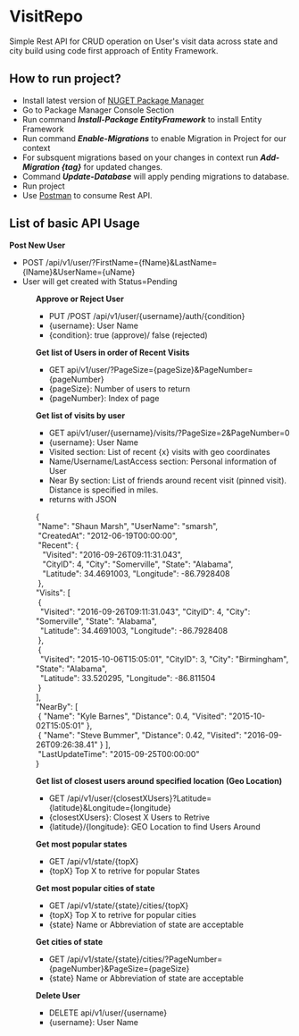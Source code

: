# VisitRepo

Simple Rest API for CRUD operation on User's visit data across state and city build using code first approach of Entity Framework. 

<h2>How to run project?</h2>
<ul>
  <li>Install latest version of <a href="https://visualstudiogallery.msdn.microsoft.com/27077b70-9dad-4c64-adcf-c7cf6bc9970c">NUGET Package Manager</a></li>
  <li>Go to Package Manager Console Section</li>
  <li>Run command <b><i>Install-Package EntityFramework</i></b> to install Entity Framework</li>
  <li>Run command <b><i>Enable-Migrations</i></b> to enable Migration in Project for our context</li>
  <li>For subsquent migrations based on your changes in context run <b><i>Add-Migration {tag}</i></b> for updated changes.</li>
  <li>Command <b><i>Update-Database</i></b> will apply pending migrations to database.</li>
  <li>Run project</li>
  <li>Use <a href="https://www.getpostman.com/">Postman</a> to consume Rest API.</li>
</ul>

<h2>List of basic API Usage</h2>

<b>Post New User</b>

<ul>
  <li>POST /api/v1/user/?FirstName={fName}&LastName={lName}&UserName={uName}</li>
  <li>User will get created with Status=Pending</li>
<ul>

<b>Approve or Reject User</b>

<ul>
  <li>PUT /POST /api/v1/user/{username}/auth/{condition}</li>
  <li>{username}: User Name</li>
  <li>{condition}: true (approve)/ false (rejected)</li>
</ul>

<b>Get list of Users in order of Recent Visits</b>

<ul>
  <li>GET api/v1/user/?PageSize={pageSize}&PageNumber={pageNumber}</li>
  <li>{pageSize}: Number of users to return</li>
  <li>{pageNumber}: Index of page</li>
</ul>

<b>Get list of visits by user</b>

<ul>
  <li>GET api/v1/user/{username}/visits/?PageSize=2&PageNumber=0</li>
  <li>{username}: User Name</li>
  <li>Visited section: List of recent {x} visits with geo coordinates</li>
  <li>Name/Username/LastAccess section: Personal information of User</li>
  <li>Near By section: List of friends around recent visit (pinned visit). Distance is specified in miles.</li>
  <li>returns with JSON</li>
</ul>

{<br />
  &nbsp;"Name": "Shaun Marsh", "UserName": "smarsh",<br />
  &nbsp;"CreatedAt": "2012-06-19T00:00:00",<br />
  &nbsp;"Recent": {<br />
    &nbsp;&nbsp;&nbsp;"Visited": "2016-09-26T09:11:31.043",<br />
    &nbsp;&nbsp;&nbsp;"CityID": 4, "City": "Somerville", "State": "Alabama",<br />
    &nbsp;&nbsp;&nbsp;"Latitude": 34.4691003, "Longitude": -86.7928408<br />
  &nbsp;},<br />
  "Visits": [<br />
    &nbsp;{<br />
      &nbsp;&nbsp;"Visited": "2016-09-26T09:11:31.043", "CityID": 4, "City": "Somerville", "State": "Alabama",<br />
      &nbsp;&nbsp;"Latitude": 34.4691003, "Longitude": -86.7928408<br />
    &nbsp;},<br />
    &nbsp;{<br />
      &nbsp;&nbsp;"Visited": "2015-10-06T15:05:01", "CityID": 3, "City": "Birmingham", "State": "Alabama",<br />
      &nbsp;&nbsp;"Latitude": 33.520295, "Longitude": -86.811504<br />
    &nbsp;}<br />
  ],<br />
  "NearBy": [ <br />
  &nbsp;{ "Name": "Kyle Barnes", "Distance": 0.4, "Visited": "2015-10-02T15:05:01" },<br />
  &nbsp;{ "Name": "Steve Bummer", "Distance": 0.42, "Visited": "2016-09-26T09:26:38.41" } ],<br />
  &nbsp;"LastUpdateTime": "2015-09-25T00:00:00"<br />
}


<b>Get list of closest users around specified location (Geo Location)</b>

<ul>
  <li>GET /api/v1/user/{closestXUsers}?Latitude={latitude}&Longitude={longitude}</li>
  <li>{closestXUsers}: Closest X Users to Retrive</li>
  <li>{latitude}/{longitude}: GEO Location to find Users Around</li>
</ul>

<b>Get most popular states</b>

<ul>
  <li>GET /api/v1/state/{topX}</li>
  <li>{topX} Top X to retrive for popular States</li>
</ul>

<b>Get most popular cities of state</b>

<ul>
  <li>GET /api/v1/state/{state}/cities/{topX}</li>
  <li>{topX} Top X to retrive for popular cities</li>
  <li>{state} Name or Abbreviation of state are acceptable</li>
</ul>

<b>Get cities of state</b>

<ul>
  <li>GET /api/v1/state/{state}/cities/?PageNumber={pageNumber}&PageSize={pageSize}</li>
  <li>{state} Name or Abbreviation of state are acceptable</li>
</ul>

<b>Delete User</b>

<ul>
  <li>DELETE api/v1/user/{username}</li>
  <li>{username}: User Name</li>
</ul>
